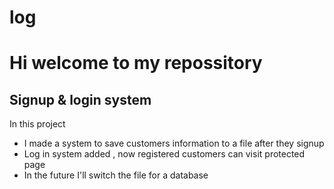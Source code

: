 # log

<h1>Hi welcome to my repossitory</h1>
<h2>Signup & login system</h2>
<P>In this project</p>
<ul>
<li>I made a system to save customers information to a file after they signup</li>
<li>Log in system added , now registered customers can visit protected page</li>
<li>In the future I'll switch the  file for a database</li>
</ul>
